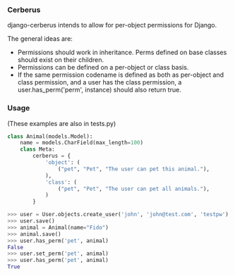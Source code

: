 ### Cerberus

django-cerberus intends to allow for per-object permissions for Django.

The general ideas are:

- Permissions should work in inheritance. Perms defined on base classes should exist on their children.
- Permissions can be defined on a per-object or class basis.
- If the same permission codename is defined as both as per-object and class permission, and a user has the class permission, a user.has_perm('perm', instance) should also return true.

### Usage

(These examples are also in tests.py)

```python
class Animal(models.Model):
    name = models.CharField(max_length=100)
    class Meta:
        cerberus = {
            'object': (
                ("pet", "Pet", "The user can pet this animal."),
            ),
            'class': (
                ("pet", "Pet", "The user can pet all animals."),
            )
        }

>>> user = User.objects.create_user('john', 'john@test.com', 'testpw')
>>> user.save()
>>> animal = Animal(name="Fido")
>>> animal.save()
>>> user.has_perm('pet', animal)
False
>>> user.set_perm('pet', animal)
>>> user.has_perm('pet', animal)
True
```
